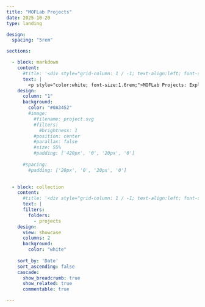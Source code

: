 ```yaml
---
title: "MOFLab Projects"
date: 2025-10-20
type: landing

design:
  spacing: "5rem"

sections:

  - block: markdown
    content:
      #title: '<div style="grid-column: 1 / -1; text-align:left; font-size:1rem;">MOFLab projects</div>'
      text: |
        <p style="color:white; font-size:1.6rem;">MOFLab Projects: Exploring state-of-the-art optical fiber design and fabrication, low-cost and energy-efficient fiber sensors, and nonlinear fiber dynamics.</p> 
    design:
      column: "1"
      background:
        color: "#0A3452"
        #image:
          #filename: project.svg
          #filters:
            #brightness: 1
          #position: center
          #parallax: false
          #size: 55%
          #padding: ['420px', '0', '20px', '0']
        
      #spacing:
        #padding: ['20px', '0', '20px', '0']
        

  - block: collection
    content:
      #title: '<div style="grid-column: 1 / -1; text-align:left; font-size:2rem;">MOFLab projects</div>'
      text: |
      filters:
        folders:
          - projects
    design:
      view: showcase
      columns: 2
      background: 
        color: "white"
  
    sort_by: 'Date'
    sort_ascending: false
    cascade:
      show_breadcrumb: true
      show_related: true
      commentable: true

---
```


